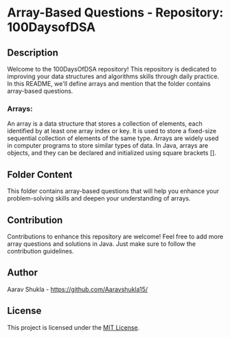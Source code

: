 # Array-Based Questions - Repository: 100DaysofDSA

## Description
Welcome to the 100DaysOfDSA repository! This repository is dedicated to improving your data structures and algorithms skills through daily practice.
In this README, we'll define arrays and mention that the folder contains array-based questions.

### Arrays:
An array is a data structure that stores a collection of elements, each identified by at least one array index or key. 
It is used to store a fixed-size sequential collection of elements of the same type. Arrays are widely used in computer
programs to store similar types of data. In Java, arrays are objects, and they can be declared and initialized using square brackets [].

## Folder Content
This folder contains array-based questions that will help you enhance your problem-solving skills and deepen your understanding of arrays.

## Contribution
Contributions to enhance this repository are welcome! Feel free to add more array questions and solutions in Java. Just make sure to follow the contribution guidelines.

## Author
Aarav Shukla - https://github.com/Aaravshukla15/

## License
This project is licensed under the [MIT License](LICENSE).
